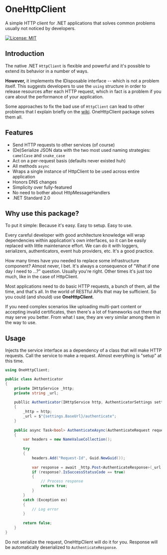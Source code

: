 # OneHttpClient

A simple HTTP client for .NET applications that solves common problems usually not noticed by developers.

[![License: MIT](https://img.shields.io/badge/License-MIT-yellow.svg)](https://opensource.org/licenses/MIT)

## Introduction

The native .NET `HttpClient` is flexible and powerful and it's possible to extend its behavior in a number of ways.

**However,** it implements the IDisposable interface -- which is not a problem itself. This suggests 
developers to use the `using` structure in order to release resources after each HTTP request, 
which in fact is a problem if you care about the performance of your application.

Some approaches to fix the bad use of `HttpClient` can lead to other problems that I explain briefly 
on the [wiki](https://github.com/psvaiter/one-http-client/wiki). OneHttpClient package solves them all.

## Features

- Send HTTP requests to other services (of course)
- (De)Serialize JSON data with the two most used naming strategies: `camelCase` and `snake_case`
- Act on a per-request basis (defaults never existed huh)
- All methods `async`
- Wraps a single instance of HttpClient to be used across entire application
- Honors DNS changes
- Simplicity over fully-featured
- No need to bother about HttpMessageHandlers
- .NET Standard 2.0

## Why use this package?

To put it simple: Because it's easy. Easy to setup. Easy to use.

Every careful developer with good architecture knowledge will wrap dependencies within application's 
own interfaces, so it can be easily replaced with little maintenance effort. We can do it with 
loggers, serializers, authenticators, event hub providers, etc. It's a good practice.

How many times have you needed to replace some infrastructure component? Almost never, I bet.
It's always a consequence of "What if one day I need to ...?" question. Usually you're right. Other times 
it's just too much, like in the case of HttpClient.

Most applications need to do basic HTTP requests, a bunch of them, all the time, and that's all.
In the world of RESTful APIs that may be sufficient. So you could (and should) use **OneHttpClient**.

If you need complex scenarios like uploading multi-part content or accepting invalid certificates, 
then there's a lot of frameworks out there that may serve you better. From what I saw, they are very 
similar among them in the way to use.

## Usage

Injects the service interface as a dependency of a class that will make HTTP requests.
Call the service to make a request. Almost everything is "setup" at this time.

```csharp
using OneHttpClient;

public class Authenticator
{
    private IHttpService _http;
    private string _url;
        
    publlic Authenticator(IHttpService http, AuthenticatorSettings settings) 
    {
        _http = http;
        _url = $"{settings.BaseUrl}/authenticate";
    }
    
    public async Task<bool> AuthenticateAsync(AuthenticateRequest request)
    {
        var headers = new NameValueCollection();
        
        try
        {
            headers.Add("Request-Id", Guid.NewGuid());
            
            var response = await _http.Post<AuthenticateResponse>(_url, request, headers);            
            if (response?.IsSuccessStatusCode == true)
            {
                // Process response
                return true;
            }
        }
        catch (Exception ex)
        {
            // Log error
        }
        
        return false;
    }
}
```

Do not serialize the request, OneHttpClient will do it for you.
Response will be automatically deserialized to `AuthenticateResponse`.
